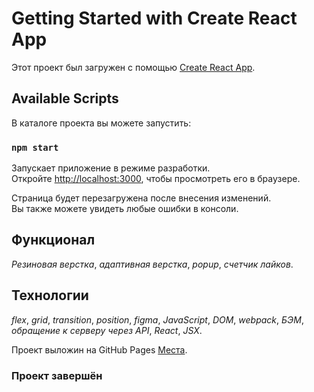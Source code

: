 # Getting Started with Create React App

Этот проект был загружен с помощью [Create React App](https://github.com/facebook/create-react-app).

## Available Scripts

В каталоге проекта вы можете запустить:

### `npm start`

Запускает приложение в режиме разработки.\
Откройте [http://localhost:3000](http://localhost:3000), чтобы просмотреть его в браузере.

Страница будет перезагружена после внесения изменений.\
Вы также можете увидеть любые ошибки в консоли.

## Функционал

_Резиновая верстка_, _адаптивная верстка_, _popup_, _счетчик лайков_.

## Технологии

_flex_, _grid_, _transition_, _position_, _figma_, _JavaScript_,  _DOM_, _webpack_, _БЭМ_, _обращение к серверу через API_, _React_, _JSX_.

Проект выложин на GitHub Pages [Места](https://valeryavdeev.github.io/mesto).
### Проект завершён